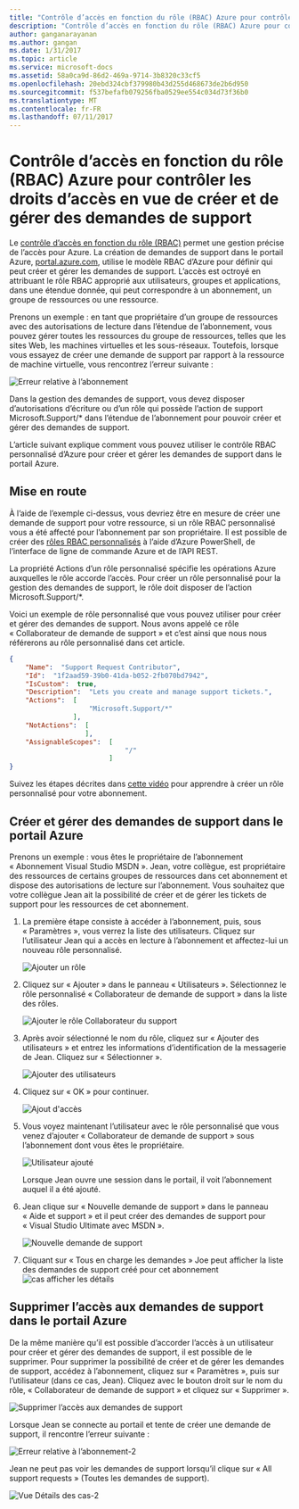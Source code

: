 ```yaml
---
title: "Contrôle d’accès en fonction du rôle (RBAC) Azure pour contrôler les droits d’accès en vue de créer et de gérer des demandes de support | Microsoft Docs"
description: "Contrôle d’accès en fonction du rôle (RBAC) Azure pour contrôler les droits d’accès en vue de créer et de gérer des demandes de support"
author: ganganarayanan
ms.author: gangan
ms.date: 1/31/2017
ms.topic: article
ms.service: microsoft-docs
ms.assetid: 58a0ca9d-86d2-469a-9714-3b8320c33cf5
ms.openlocfilehash: 20ebd324cbf379980b43d255d468673de2b6d950
ms.sourcegitcommit: f537befafb079256fba0529ee554c034d73f36b0
ms.translationtype: MT
ms.contentlocale: fr-FR
ms.lasthandoff: 07/11/2017
---
```

# <a name="azure-role-based-access-control-rbac-to-control-access-rights-to-create-and-manage-support-requests"></a>Contrôle d’accès en fonction du rôle (RBAC) Azure pour contrôler les droits d’accès en vue de créer et de gérer des demandes de support

Le [contrôle d’accès en fonction du rôle (RBAC)](https://docs.microsoft.com/azure/active-directory/role-based-access-control-what-is) permet une gestion précise de l’accès pour Azure.
La création de demandes de support dans le portail Azure, [portal.azure.com](https://portal.azure.com), utilise le modèle RBAC d’Azure pour définir qui peut créer et gérer les demandes de support.
L’accès est octroyé en attribuant le rôle RBAC approprié aux utilisateurs, groupes et applications, dans une étendue donnée, qui peut correspondre à un abonnement, un groupe de ressources ou une ressource.

Prenons un exemple : en tant que propriétaire d’un groupe de ressources avec des autorisations de lecture dans l’étendue de l’abonnement, vous pouvez gérer toutes les ressources du groupe de ressources, telles que les sites Web, les machines virtuelles et les sous-réseaux.
Toutefois, lorsque vous essayez de créer une demande de support par rapport à la ressource de machine virtuelle, vous rencontrez l’erreur suivante :

![Erreur relative à l’abonnement](./media/create-manage-support-requests-using-access-control/subscription-error.png)

Dans la gestion des demandes de support, vous devez disposer d’autorisations d’écriture ou d’un rôle qui possède l’action de support Microsoft.Support/* dans l’étendue de l’abonnement pour pouvoir créer et gérer des demandes de support.

L’article suivant explique comment vous pouvez utiliser le contrôle RBAC personnalisé d’Azure pour créer et gérer les demandes de support dans le portail Azure.

## <a name="getting-started"></a>Mise en route

À l’aide de l’exemple ci-dessus, vous devriez être en mesure de créer une demande de support pour votre ressource, si un rôle RBAC personnalisé vous a été affecté pour l’abonnement par son propriétaire.
Il est possible de créer des [rôles RBAC personnalisés](https://azure.microsoft.com/documentation/articles/role-based-access-control-custom-roles/) à l’aide d’Azure PowerShell, de l’interface de ligne de commande Azure et de l’API REST.

La propriété Actions d’un rôle personnalisé spécifie les opérations Azure auxquelles le rôle accorde l’accès.
Pour créer un rôle personnalisé pour la gestion des demandes de support, le rôle doit disposer de l’action Microsoft.Support/*.

Voici un exemple de rôle personnalisé que vous pouvez utiliser pour créer et gérer des demandes de support.
Nous avons appelé ce rôle « Collaborateur de demande de support » et c’est ainsi que nous nous référerons au rôle personnalisé dans cet article.

``` Json
{
    "Name":  "Support Request Contributor",
    "Id":  "1f2aad59-39b0-41da-b052-2fb070bd7942",
    "IsCustom":  true,
    "Description":  "Lets you create and manage support tickets.",
    "Actions":  [
                    "Microsoft.Support/*"
                ],
    "NotActions":  [
                   ],
    "AssignableScopes":  [
                             "/"
                         ]
}
```

Suivez les étapes décrites dans [cette vidéo](https://www.youtube.com/watch?v=-PaBaDmfwKI) pour apprendre à créer un rôle personnalisé pour votre abonnement.

## <a name="create-and-manage-support-requests-in-the-azure-portal"></a>Créer et gérer des demandes de support dans le portail Azure

Prenons un exemple : vous êtes le propriétaire de l’abonnement « Abonnement Visual Studio MSDN ».
Jean, votre collègue, est propriétaire des ressources de certains groupes de ressources dans cet abonnement et dispose des autorisations de lecture sur l’abonnement.
Vous souhaitez que votre collègue Jean ait la possibilité de créer et de gérer les tickets de support pour les ressources de cet abonnement.

1. La première étape consiste à accéder à l’abonnement, puis, sous « Paramètres », vous verrez la liste des utilisateurs. Cliquez sur l’utilisateur Jean qui a accès en lecture à l’abonnement et affectez-lui un nouveau rôle personnalisé.

    ![Ajouter un rôle](./media/create-manage-support-requests-using-access-control/add-role.png)

2. Cliquez sur « Ajouter » dans le panneau « Utilisateurs ». Sélectionnez le rôle personnalisé « Collaborateur de demande de support » dans la liste des rôles.

    ![Ajouter le rôle Collaborateur du support](./media/create-manage-support-requests-using-access-control/add-support-contributor-role.png)

3. Après avoir sélectionné le nom du rôle, cliquez sur « Ajouter des utilisateurs » et entrez les informations d’identification de la messagerie de Jean. Cliquez sur « Sélectionner ».

    ![Ajouter des utilisateurs](./media/create-manage-support-requests-using-access-control/add-users.png)

4. Cliquez sur « OK » pour continuer.

    ![Ajout d'accès](./media/create-manage-support-requests-using-access-control/add-access.png)

5. Vous voyez maintenant l’utilisateur avec le rôle personnalisé que vous venez d’ajouter « Collaborateur de demande de support » sous l’abonnement dont vous êtes le propriétaire.

    ![Utilisateur ajouté](./media/create-manage-support-requests-using-access-control/user-added.png)

    Lorsque Jean ouvre une session dans le portail, il voit l’abonnement auquel il a été ajouté.

7. Jean clique sur « Nouvelle demande de support » dans le panneau « Aide et support » et il peut créer des demandes de support pour « Visual Studio Ultimate avec MSDN ».

    ![Nouvelle demande de support](./media/create-manage-support-requests-using-access-control/new-support-request.png)

8. Cliquant sur « Tous en charge les demandes » Joe peut afficher la liste des demandes de support créé pour cet abonnement ![cas afficher les détails](./media/create-manage-support-requests-using-access-control/case-details-view.png)

## <a name="remove-support-request-access-in-the-azure-portal"></a>Supprimer l’accès aux demandes de support dans le portail Azure

De la même manière qu’il est possible d’accorder l’accès à un utilisateur pour créer et gérer des demandes de support, il est possible de le supprimer.
Pour supprimer la possibilité de créer et de gérer les demandes de support, accédez à l’abonnement, cliquez sur « Paramètres », puis sur l’utilisateur (dans ce cas, Jean).
Cliquez avec le bouton droit sur le nom du rôle, « Collaborateur de demande de support » et cliquez sur « Supprimer ».

![Supprimer l’accès aux demandes de support](./media/create-manage-support-requests-using-access-control/remove-support-request-access.png)

Lorsque Jean se connecte au portail et tente de créer une demande de support, il rencontre l’erreur suivante :

![Erreur relative à l’abonnement-2](./media/create-manage-support-requests-using-access-control/subscription-error-2.png)

Jean ne peut pas voir les demandes de support lorsqu’il clique sur « All support requests » (Toutes les demandes de support).

![Vue Détails des cas-2](./media/create-manage-support-requests-using-access-control/case-details-view-2.png)
